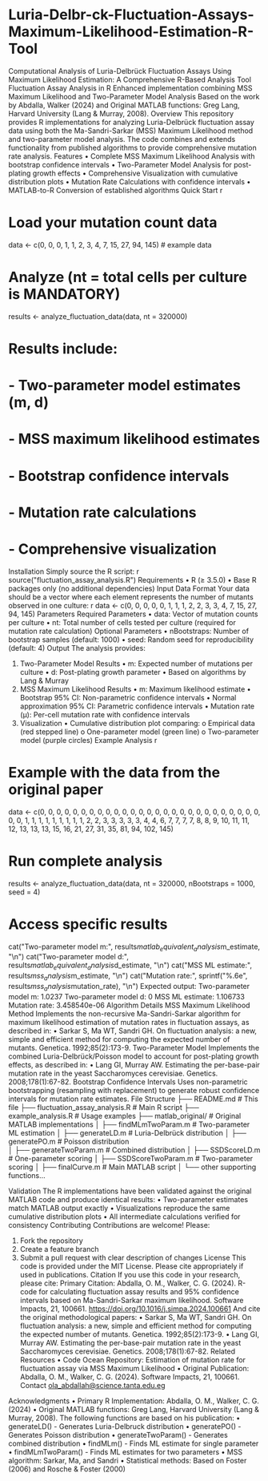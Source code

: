# Luria-Delbr-ck-Fluctuation-Assays-Maximum-Likelihood-Estimation-R-Tool
Computational Analysis of Luria-Delbrück Fluctuation Assays Using Maximum Likelihood Estimation: A Comprehensive R-Based Analysis Tool
Fluctuation Assay Analysis in R
Enhanced implementation combining MSS Maximum Likelihood and Two-Parameter Model Analysis
Based on the work by Abdalla, Walker (2024) and Original MATLAB functions: Greg Lang, Harvard University (Lang & Murray, 2008). 
Overview
This repository provides R implementations for analyzing Luria-Delbrück fluctuation assay data using both the Ma-Sandri-Sarkar (MSS) Maximum Likelihood method and two-parameter model analysis. The code combines and extends functionality from published algorithms to provide comprehensive mutation rate analysis.
Features
•	Complete MSS Maximum Likelihood Analysis with bootstrap confidence intervals
•	Two-Parameter Model Analysis for post-plating growth effects
•	Comprehensive Visualization with cumulative distribution plots
•	Mutation Rate Calculations with confidence intervals
•	MATLAB-to-R Conversion of established algorithms
Quick Start
r
# Load your mutation count data
data <- c(0, 0, 0, 1, 1, 2, 3, 4, 7, 15, 27, 94, 145)  # example data

# Analyze (nt = total cells per culture is MANDATORY)
results <- analyze_fluctuation_data(data, nt = 320000)

# Results include:
# - Two-parameter model estimates (m, d)
# - MSS maximum likelihood estimates
# - Bootstrap confidence intervals  
# - Mutation rate calculations
# - Comprehensive visualization
Installation
Simply source the R script:
r
source("fluctuation_assay_analysis.R")
Requirements
•	R (≥ 3.5.0)
•	Base R packages only (no additional dependencies)
Input Data Format
Your data should be a vector where each element represents the number of mutants observed in one culture:
r
data <- c(0, 0, 0, 0, 0, 1, 1, 1, 2, 2, 3, 3, 4, 7, 15, 27, 94, 145)
Parameters
Required Parameters
•	data: Vector of mutation counts per culture
•	nt: Total number of cells tested per culture (required for mutation rate calculation)
Optional Parameters
•	nBootstraps: Number of bootstrap samples (default: 1000)
•	seed: Random seed for reproducibility (default: 4)
Output
The analysis provides:
1. Two-Parameter Model Results
•	m: Expected number of mutations per culture
•	d: Post-plating growth parameter
•	Based on algorithms by Lang & Murray
2. MSS Maximum Likelihood Results
•	m: Maximum likelihood estimate
•	Bootstrap 95% CI: Non-parametric confidence intervals
•	Normal approximation 95% CI: Parametric confidence intervals
•	Mutation rate (μ): Per-cell mutation rate with confidence intervals
3. Visualization
•	Cumulative distribution plot comparing: 
o	Empirical data (red stepped line)
o	One-parameter model (green line)
o	Two-parameter model (purple circles)
Example Analysis
r
# Example with the data from the original paper
data <- c(0, 0, 0, 0, 0, 0, 0, 0, 0, 0, 0, 0, 0, 0, 0, 0, 0, 0, 0, 0, 0, 0, 0, 0, 0, 0, 0, 0, 0,
          1, 1, 1, 1, 1, 1, 1, 1, 1, 2, 2, 3, 3, 3, 3, 3, 4, 4, 6, 7, 7, 7, 7, 8, 8, 9, 10, 11, 11, 12, 13, 13,
          13, 15, 16, 21, 27, 31, 35, 81, 94, 102, 145)

# Run complete analysis
results <- analyze_fluctuation_data(data, nt = 320000, nBootstraps = 1000, seed = 4)

# Access specific results
cat("Two-parameter model m:", results$matlab_equivalent_analysis$m_estimate, "\n")
cat("Two-parameter model d:", results$matlab_equivalent_analysis$d_estimate, "\n")
cat("MSS ML estimate:", results$mss_analysis$m_estimate, "\n")
cat("Mutation rate:", sprintf("%.6e", results$mss_analysis$mutation_rate), "\n")
Expected output:
Two-parameter model m: 1.0237
Two-parameter model d: 0
MSS ML estimate: 1.106733  
Mutation rate: 3.458540e-06
Algorithm Details
MSS Maximum Likelihood Method
Implements the non-recursive Ma-Sandri-Sarkar algorithm for maximum likelihood estimation of mutation rates in fluctuation assays, as described in:
•	Sarkar S, Ma WT, Sandri GH. On fluctuation analysis: a new, simple and efficient method for computing the expected number of mutants. Genetica. 1992;85(2):173-9.
Two-Parameter Model
Implements the combined Luria-Delbrück/Poisson model to account for post-plating growth effects, as described in:
•	Lang GI, Murray AW. Estimating the per-base-pair mutation rate in the yeast Saccharomyces cerevisiae. Genetics. 2008;178(1):67-82.
Bootstrap Confidence Intervals
Uses non-parametric bootstrapping (resampling with replacement) to generate robust confidence intervals for mutation rate estimates.
File Structure
├── README.md                           # This file
├── fluctuation_assay_analysis.R        # Main R script
├── example_analysis.R                  # Usage examples
├── matlab_original/                    # Original MATLAB implementations
│   ├── findMLmTwoParam.m              # Two-parameter ML estimation
│   ├── generateLD.m                   # Luria-Delbrück distribution
│   ├── generatePO.m                   # Poisson distribution  
│   ├── generateTwoParam.m             # Combined distribution
│   ├── SSDScoreLD.m                   # One-parameter scoring
│   ├── SSDScoreTwoParam.m             # Two-parameter scoring
│   ├── finalCurve.m                   # Main MATLAB script
│   └── other supporting functions...

    
Validation
The R implementations have been validated against the original MATLAB code and produce identical results:
•	Two-parameter estimates match MATLAB output exactly
•	Visualizations reproduce the same cumulative distribution plots
•	All intermediate calculations verified for consistency
Contributing
Contributions are welcome! Please:
1.	Fork the repository
2.	Create a feature branch
3.	Submit a pull request with clear description of changes
License
This code is provided under the MIT License. Please cite appropriately if used in publications.
Citation
If you use this code in your research, please cite:
Primary Citation:
Abdalla, O. M., Walker, C. G. (2024). R-code for calculating fluctuation assay results and 95% confidence intervals based on Ma-Sandri-Sarkar maximum likelihood. Software Impacts, 21, 100661. https://doi.org/10.1016/j.simpa.2024.100661
And cite the original methodological papers:
•	Sarkar S, Ma WT, Sandri GH. On fluctuation analysis: a new, simple and efficient method for computing the expected number of mutants. Genetica. 1992;85(2):173-9.
•	Lang GI, Murray AW. Estimating the per-base-pair mutation rate in the yeast Saccharomyces cerevisiae. Genetics. 2008;178(1):67-82.
Related Resources
•	Code Ocean Repository: Estimation of mutation rate for fluctuation assay via MSS Maximum Likelihood
•	Original Publication: Abdalla, O. M., Walker, C. G. (2024). Software Impacts, 21, 100661.
Contact 
ola_abdallah@science.tanta.edu.eg


Acknowledgments
• Primary R Implementation: Abdalla, O. M., Walker, C. G. (2024)
• Original MATLAB functions: Greg Lang, Harvard University (Lang & Murray, 2008). 
The following functions are based on his publication:
• generateLD() - Generates Luria-Delbruck distribution
• generatePO() - Generates Poisson distribution
• generateTwoParam() - Generates combined distribution
• findMLm() - Finds ML estimate for single parameter
• findMLmTwoParam() - Finds ML estimates for two parameters
•	MSS algorithm: Sarkar, Ma, and Sandri
•	Statistical methods: Based on Foster (2006) and Rosche & Foster (2000)
